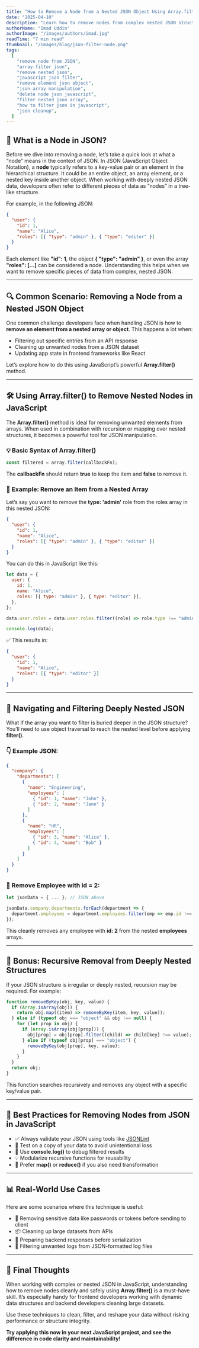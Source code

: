 ```yaml
---
title: "How to Remove a Node from a Nested JSON Object Using Array.filter in JavaScript"
date: "2025-04-10"
description: "Learn how to remove nodes from complex nested JSON structures using JavaScript's Array.filter method. Step-by-step examples for frontend and backend developers."
authorName: "Imad Uddin"
authorImage: "/images/authors/imad.jpg"
readTime: "7 min read"
thumbnail: "/images/blog/json-filter-node.png"
tags:
  [
    "remove node from JSON",
    "array.filter json",
    "remove nested json",
    "javascript json filter",
    "remove element json object",
    "json array manipulation",
    "delete node json javascript",
    "filter nested json array",
    "how to filter json in javascript",
    "json cleanup",
  ]
---
```


## 🧩 What is a Node in JSON?

Before we dive into removing a node, let’s take a quick look at what a “node” means in the context of JSON. In JSON (JavaScript Object Notation), a **node** typically refers to a key-value pair or an element in the hierarchical structure. It could be an entire object, an array element, or a nested key inside another object. When working with deeply nested JSON data, developers often refer to different pieces of data as “nodes” in a tree-like structure.

For example, in the following JSON:

```json
{
  "user": {
    "id": 1,
    "name": "Alice",
    "roles": [{ "type": "admin" }, { "type": "editor" }]
  }
}
```

Each element like **"id": 1**, the object **{ "type": "admin" }**, or even the array **"roles": [...]** can be considered a node. Understanding this helps when we want to remove specific pieces of data from complex, nested JSON.

---

## 🔍 Common Scenario: Removing a Node from a Nested JSON Object

One common challenge developers face when handling JSON is how to **remove an element from a nested array or object**. This happens a lot when:

- Filtering out specific entries from an API response
- Cleaning up unwanted nodes from a JSON dataset
- Updating app state in frontend frameworks like React

Let’s explore how to do this using JavaScript’s powerful **Array.filter()** method.

---

## 🛠️ Using Array.filter() to Remove Nested Nodes in JavaScript

The **Array.filter()** method is ideal for removing unwanted elements from arrays. When used in combination with recursion or mapping over nested structures, it becomes a powerful tool for JSON manipulation.

### 💡 Basic Syntax of Array.filter()

```javascript
const filtered = array.filter(callbackFn);
```

The **callbackFn** should return **true** to keep the item and **false** to remove it.

### 🧪 Example: Remove an Item from a Nested Array

Let’s say you want to remove the **type: 'admin'** role from the roles array in this nested JSON:

```json
{
  "user": {
    "id": 1,
    "name": "Alice",
    "roles": [{ "type": "admin" }, { "type": "editor" }]
  }
}
```

You can do this in JavaScript like this:

```javascript
let data = {
  user: {
    id: 1,
    name: "Alice",
    roles: [{ type: "admin" }, { type: "editor" }],
  },
};

data.user.roles = data.user.roles.filter((role) => role.type !== "admin");

console.log(data);
```

✅ This results in:

```json
{
  "user": {
    "id": 1,
    "name": "Alice",
    "roles": [{ "type": "editor" }]
  }
}
```

---

## 🧭 Navigating and Filtering Deeply Nested JSON

What if the array you want to filter is buried deeper in the JSON structure? You’ll need to use object traversal to reach the nested level before applying **filter()**.

### 👇 Example JSON:

```json
{
  "company": {
    "departments": [
      {
        "name": "Engineering",
        "employees": [
          { "id": 1, "name": "John" },
          { "id": 2, "name": "Jane" }
        ]
      },
      {
        "name": "HR",
        "employees": [
          { "id": 3, "name": "Alice" },
          { "id": 4, "name": "Bob" }
        ]
      }
    ]
  }
}
```

### 🧹 Remove Employee with id = 2:

```javascript
let jsonData = { ... }; // JSON above

jsonData.company.departments.forEach(department => {
  department.employees = department.employees.filter(emp => emp.id !== 2);
});
```

This cleanly removes any employee with **id: 2** from the nested **employees** arrays.

---

## 🔄 Bonus: Recursive Removal from Deeply Nested Structures

If your JSON structure is irregular or deeply nested, recursion may be required. For example:

```javascript
function removeByKey(obj, key, value) {
  if (Array.isArray(obj)) {
    return obj.map((item) => removeByKey(item, key, value));
  } else if (typeof obj === "object" && obj !== null) {
    for (let prop in obj) {
      if (Array.isArray(obj[prop])) {
        obj[prop] = obj[prop].filter((child) => child[key] !== value);
      } else if (typeof obj[prop] === "object") {
        removeByKey(obj[prop], key, value);
      }
    }
  }
  return obj;
}
```

This function searches recursively and removes any object with a specific key/value pair.

---

## 📌 Best Practices for Removing Nodes from JSON in JavaScript

- ✅ Always validate your JSON using tools like [JSONLint](https://jsonlint.com)
- 🧪 Test on a copy of your data to avoid unintentional loss
- 📂 Use **console.log()** to debug filtered results
- 💡 Modularize recursive functions for reusability
- 🔄 Prefer **map()** or **reduce()** if you also need transformation

---

## 📊 Real-World Use Cases

Here are some scenarios where this technique is useful:

- 🔧 Removing sensitive data like passwords or tokens before sending to client
- 📦 Cleaning up large datasets from APIs
- 🚀 Preparing backend responses before serialization
- 🔁 Filtering unwanted logs from JSON-formatted log files

---

## 🚀 Final Thoughts

When working with complex or nested JSON in JavaScript, understanding how to remove nodes cleanly and safely using **Array.filter()** is a must-have skill. It’s especially handy for frontend developers working with dynamic data structures and backend developers cleaning large datasets.

Use these techniques to clean, filter, and reshape your data without risking performance or structure integrity.

**Try applying this now in your next JavaScript project, and see the difference in code clarity and maintainability!**
